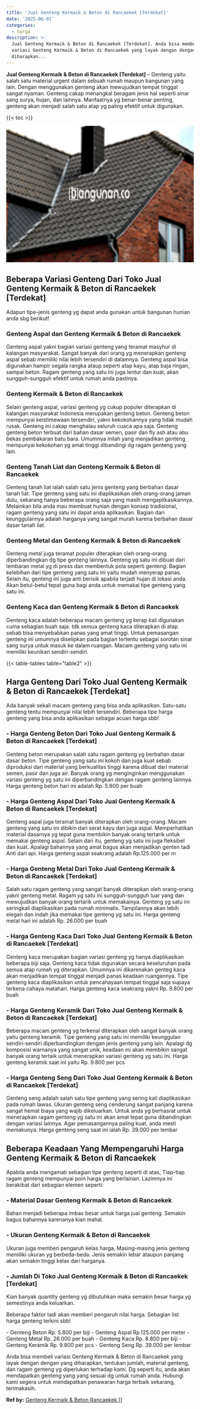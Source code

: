 ```yaml
---
title: 'Jual Genteng Kermaik & Beton di Rancaekek [Terdekat]'
date: '2025-06-01'
categories:
  - harga
description: >-
  Jual Genteng Kermaik & Beton di Rancaekek [Terdekat]. Anda bisa membeli
  variasi Genteng Kermaik & Beton di Rancaekek yang layak dengan dengan yang
  diharapkan...
---
```


**Jual Genteng Kermaik & Beton di Rancaekek \[Terdekat\]** – Genteng yaitu salah satu material urgent dalam sebuah rumah maupun bangunan yang lain. Dengan menggunakan genteng akan mewujudkan tempat tinggal sangat nyaman. Genteng cakap menangkal beragam jenis hal seperti sinar sang surya, hujan, dan lainnya. Manfaatnya yg benar-benar penting, genteng akan menjadi salah satu atap yg paling efektif untuk digunakan.

{{< toc >}}

![Jual Genteng Kermaik & Beton di Rancaekek [Terdekat]](/images/genteng-minimalis-murah08.png)

## Beberapa Variasi Genteng Dari Toko Jual Genteng Kermaik & Beton di Rancaekek \[Terdekat\]

Adapun tipe-jenis genteng yg dapat anda gunakan untuk bangunan hunian anda sbg berikut!

### Genteng Aspal dan Genteng Kermaik & Beton di Rancaekek

Genteng aspal yakni bagian variasi genteng yang teramat masyhur di kalangan masyarakat. Sangat banyak dari orang yg menerapkan genteng aspal sebab memiliki nilai lebih tersendiri di dalamnya. Genteng aspal bisa digunakan hampir segala rangka ataup seperti atap kayu, atap baja ringan, sampai beton. Ragam genteng yang satu ini juga lentur dan kuat, akan sungguh-sungguh efektif untuk rumah anda pastinya.

### Genteng Kermaik & Beton di Rancaekek

Selain genteng aspal, variasi genteng yg cukup populer diterapkan di kalangan masyarakat Indonesia merupakan genteng beton. Genteng beton mempunyai keistimewaan tersendiri, yakni kekokohannya yang tidak mudah rusak. Genteng ini cakap menghalau seluruh cuaca apa saja. Genteng genteng beton terbuat dari bahan dasar semen, pasir dan fly ash atau abu bekas pembakaran batu bara. Umumnya inilah yang menjadikan genteng mempunyai kekokohan yg amat tinggi dibandingi dg ragam genteng yang lain.

### Genteng Tanah Liat dan Genteng Kermaik & Beton di Rancaekek

Genteng tanah liat ialah salah satu jenis genteng yang berbahan dasar tanah liat. Tipe genteng yang satu ini diaplikasikan oleh orang-orang jaman dulu, sekarang hanya beberapa orang saja yang masih mengaplikasikannya. Melainkan bila anda mau membuat hunian dengan konsep tradisional, ragam genteng yang satu ini dapat anda aplikasikan. Bagian dari keunggulannya adalah harganya yang sangat murah karena berbahan dasar dasar tanah liat.

### Genteng Metal dan Genteng Kermaik & Beton di Rancaekek

Genteng metal juga teramat populer diterapkan oleh orang-orang diperbandingkan dg tipe genteng lainnya. Genteng yg satu ini dibuat dari lembaran metal yg di press dan membentuk pola seperti genteng. Bagian kelebihan dari tipe genteng yang satu ini yaitu mudah menyerap panas. Selain itu, genteng ini juga anti berisik apabila terjadi hujan di lokasi anda. Akan betul-betul tepat guna bagi anda untuk memakai tipe genteng yang satu ini.

### Genteng Kaca dan Genteng Kermaik & Beton di Rancaekek

Genteng kaca adalah beberapa macam genteng yg kerap kali digunakan cuma sebagian buah saja. tdk semua genteng kaca diterapkan di atap sebab bisa menyebabkan panas yang amat tinggi. Untuk pemasangan genteng ini umumnya diselipkan pada bagian tertentu sebagai sorotan sinar sang surya untuk masuk ke dalam ruangan. Macam genteng yang satu ini memiliki keunikan sendiri-sendiri.

{{< table-tables table="table2" >}}

## Harga Genteng Dari Toko Jual Genteng Kermaik & Beton di Rancaekek \[Terdekat\]

Ada banyak sekali macam genteng yang bisa anda aplikasikan. Satu-satu genteng tentu mempunyai nilai lebih tersendiri. Beberapa tipe harga genteng yang bisa anda aplikasikan sebagai acuan harga sbb!

### \- Harga Genteng Beton Dari Toko Jual Genteng Kermaik & Beton di Rancaekek \[Terdekat\]

Genteng beton merupakan salah satu ragam genteng yg berbahan dasar dasar beton. Tipe genteng yang satu ini kokoh dan juga kuat sebab diproduksi dari material yang berkualitas tinggi karena dibuat dari material semen, pasir dan juga air. Banyak orang yg menginginkan menggunakan variasi genteng yg satu ini diperbandingkan dengan ragam genteng lainnya. Harga genteng beton hari ini adalah Rp. 5.800 per buah

### \- Harga Genteng Aspal Dari Toko Jual Genteng Kermaik & Beton di Rancaekek \[Terdekat\]

Genteng aspal juga teramat banyak diterapkan oleh orang-orang. Macam genteng yang satu ini dibikin dari serat kayu dan juga aspal. Memperhatikan material dasarnya yg tepat guna membikin banyak orang tertarik untuk memakai genteng aspal. Selain dari itu, genteng yg satu ini juga fleksibel dan kuat. Apalagi bahannya yang amat bagus akan menjadikan genten tadi Anti dari api. Harga genteng aspal seakrang adalah Rp.125.000 per m

### \- Harga Genteng Metal Dari Toko Jual Genteng Kermaik & Beton di Rancaekek \[Terdekat\]

Salah satu ragam genteng yang sangat banyak diterapkan oleh orang-orang yakni genteng metal. Ragam yg satu ini sungguh-sungguh luar yang dan mewujudkan banyak orang tertarik untuk memakainya. Genteng yg satu ini seringkali diaplikasikan pada rumah minimalis. Tampilannya akan lebih elegan dan indah jika memakai tipe genteng yg satu ini. Harga genteng metal hari ini adalah Rp. 26.000 per buah

### \- Harga Genteng Kaca Dari Toko Jual Genteng Kermaik & Beton di Rancaekek \[Terdekat\]

Genteng kaca merupakan bagian variasi genteng yg hanya diaplikasikan beberapa biji saja. Genteng kaca tidak digunakan secara keseluruhan pada semua atap rumah yg diterapkan. Umumnya ini dikarenakan genteg kaca akan menjadikan tempat tinggal menjadi panas keadaan ruangannya. Tipe genteng kaca diaplikasikan untuk pencahayaan tempat tinggal saja supaya terkena cahaya matahari. Harga genteng kaca seakrang yakni Rp. 8.800 per buah

### \- Harga Genteng Keramik Dari Toko Jual Genteng Kermaik & Beton di Rancaekek \[Terdekat\]

Beberapa macam genteng yg terkenal diterapkan oleh sangat banyak orang yaitu genteng keramik. Tipe genteng yang satu ini memiliki keunggulan sendiri-sendiri diperbandingkan dengan jenis genteng yang lain. Apalagi dg komposisi warnanya yang sangat unik, keadaan ini akan membikin sangat banyak orang tertaik untuk menerapkan variasi genteng yg satu ini. Harga genteng keramik saat ini yaitu Rp. 9.800 per pcs

### \- Harga Genteng Seng Dari Toko Jual Genteng Kermaik & Beton di Rancaekek \[Terdekat\]

Genteng seng adalah salah satu tipe genteng yang sering kali diaplikasikan pada rumah lawas. Ukuran genteng seng cenderung sangat panjang karena sangat hemat biaya yang wajib dikeluarkan. Untuk anda yg berhasrat untuk menerapkan ragam genteng yg satu ini akan amat tepat guna dibandingkan dengan variasi lainnya. Agar pemasangannya paling kuat, anda mesti memakunya. Harga genteng seng saat ini ialah Rp. 39.000 per lembar

## Beberapa Keadaan Yang Mempengaruhi Harga Genteng Kermaik & Beton di Rancaekek

Apabila anda mengamati sebagian tipe genteng seperti di atas, Tiap-tiap ragam genteng mempunyai poin harga yang berlainan. Lazimnya ini berakibat dari sebagian elemen seperti:

### \- Material Dasar Genteng Kermaik & Beton di Rancaekek

Bahan menjadi beberapa imbas besar untuk harga jual genteng. Semakin bagus bahannya karenanya kian mahal.

### \- Ukuran Genteng Kermaik & Beton di Rancaekek

Ukuran juga memberi pengaruh kelas harga, Masing-masing jenis genteng memiliki ukuran yg berbeda-beda. Jenis semakin lebar ataupun panjang akan semakin tinggi kelas dari harganya.

### \- Jumlah Di Toko Jual Genteng Kermaik & Beton di Rancaekek \[Terdekat\]

Kian banyak quantity genteng yg dibutuhkan maka semakin besar harga yg semestinya anda keluarkan.

Beberapa faktor tadi akan memberi pengaruh nilai harga. Sebagian list harga genteng terkini sbb!

\- Genteng Beton Rp. 5.800 per biji - Genteng Aspal Rp.125.000 per meter - Genteng Metal Rp. 26.000 per buah - Genteng Kaca Rp. 8.800 per biji - Genteng Keramik Rp. 9.800 per pcs - Genteng Seng Rp. 39.000 per lembar

Anda bisa membeli variasi Genteng Kermaik & Beton di Rancaekek yang layak dengan dengan yang diharapkan, tentukan jumlah, material genteng, dan ragam genteng yg diperlukan terhadap kami. Dg seperti itu, anda akan mendapatkan genteng yang yang sesuai dg untuk rumah anda. Hubungi kami segera untuk mendapatkan penawaran harga terbaik sekarang, terimakasih.

**Ref by:**  [Genteng Kermaik & Beton  Rancaekek []](https://id.wikipedia.org/wiki/Genteng)
